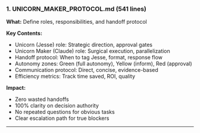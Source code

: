 ### 1. UNICORN_MAKER_PROTOCOL.md (541 lines)

**What:** Define roles, responsibilities, and handoff protocol

**Key Contents:**

- Unicorn (Jesse) role: Strategic direction, approval gates
- Unicorn Maker (Claude) role: Surgical execution, parallelization
- Handoff protocol: When to tag Jesse, format, response flow
- Autonomy zones: Green (full autonomy), Yellow (inform), Red (approval)
- Communication protocol: Direct, concise, evidence-based
- Efficiency metrics: Track time saved, ROI, quality

**Impact:**

- Zero wasted handoffs
- 100% clarity on decision authority
- No repeated questions for obvious tasks
- Clear escalation path for true blockers

---
